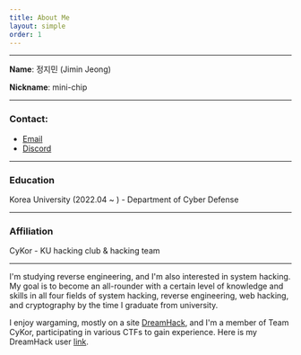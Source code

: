 ```yaml
---
title: About Me
layout: simple
order: 1
---
```


---

**Name**: 정지민 (Jimin Jeong)

**Nickname**: mini-chip

---

### Contact:

- [Email](mailto:jjm4043@gmail.com)
- [Discord](http://discordapp.com/users/914778350256554035)

---

### Education

Korea University (2022.04 ~ ) - Department of Cyber Defense

---

### Affiliation

CyKor - KU hacking club & hacking team

---

I'm studying reverse engineering, and I'm also interested in system hacking. My goal is to become an all-rounder with a certain level of knowledge and skills in all four fields of system hacking, reverse engineering, web hacking, and cryptography by the time I graduate from university.

I enjoy wargaming, mostly on a site [DreamHack](https://dreamhack.io), and I'm a member of Team CyKor, participating in various CTFs to gain experience. Here is my DreamHack user [link](https://dreamhack.io/users/25740).